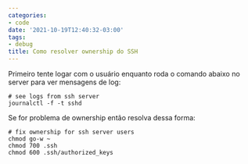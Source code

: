 ```yaml
---
categories:
- code
date: '2021-10-19T12:40:32-03:00'
tags:
- debug
title: Como resolver ownership do SSH
---
```


Primeiro tente logar com o usuário enquanto roda o comando abaixo no server para ver mensagens de log:

    # see logs from ssh server
    journalctl -f -t sshd

Se for problema de ownership então resolva dessa forma:

    # fix ownership for ssh server users
    chmod go-w ~
    chmod 700 .ssh
    chmod 600 .ssh/authorized_keys